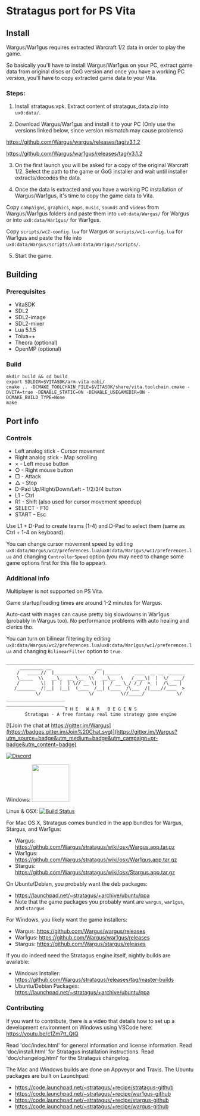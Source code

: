 # Stratagus port for PS Vita

## Install

Wargus/War1gus requires extracted Warcraft 1/2 data in order to play the game.

So basically you'll have to install Wargus/War1gus on your PC, extract game data from original discs or GoG version and once you have a working PC version, you'll have to copy extracted game data to your Vita.

### Steps:

1. Install stratagus.vpk. Extract content of stratagus_data.zip into `ux0:data/`.

2. Download Wargus/War1gus and install it to your PC (Only use the versions linked below, since version mismatch may cause problems)

https://github.com/Wargus/wargus/releases/tag/v3.1.2

https://github.com/Wargus/war1gus/releases/tag/v3.1.2

3. On the first launch you will be asked for a copy of the original Warcraft 1/2. Select the path to the game or GoG installer and wait until installer extracts/decodes the data.

4. Once the data is extracted and you have a working PC installation of Wargus/War1gus, it's time to copy the game data to Vita.

Copy `campaigns`, `graphics`, `maps`, `music`, `sounds` and `videos` from Wargus/War1gus folders and paste them into `ux0:data/Wargus/` for Wargus or into `ux0:data/War1gus/` for War1gus.

Copy `scripts/wc2-config.lua` for Wargus or `scripts/wc1-config.lua` for War1gus and paste the file into `ux0:data/Wargus/scripts/`/`ux0:data/War1gus/scripts/`.

5. Start the game.

## Building

### Prerequisites
- VitaSDK
- SDL2
- SDL2-image
- SDL2-mixer
- Lua 5.1.5
- Tolua++
- Theora (optional)
- OpenMP (optional)

### Build
```
mkdir build && cd build
export SDLDIR=$VITASDK/arm-vita-eabi/
cmake .. -DCMAKE_TOOLCHAIN_FILE=$VITASDK/share/vita.toolchain.cmake -DVITA=true -DENABLE_STATIC=ON -DENABLE_USEGAMEDIR=ON -DCMAKE_BUILD_TYPE=None
make
```

## Port info

### Controls

- Left analog stick - Cursor movement
- Right analog stick - Map scrolling
- × - Left mouse button
- ○ - Right mouse button
- □ - Attack
- △ - Stop
- D-Pad Up/Right/Down/Left - 1/2/3/4 button
- L1 - Ctrl
- R1 - Shift (also used for cursor movement speedup)
- SELECT - F10
- START - Esc

Use L1 + D-Pad to create teams (1-4) and D-Pad to select them (same as Ctrl + 1-4 on keyboard).

You can change cursor movement speed by editing `ux0:data/Wargus/wc2/preferences.lua`/`ux0:data/War1gus/wc1/preferences.lua` and changing `ControllerSpeed` option (you may need to change some game options first for this file to appear).

### Additional info

Multiplayer is not supported on PS Vita.

Game startup/loading times are around 1-2 minutes for Wargus.

Auto-cast with mages can cause pretty big slowdowns in War1gus (probably in Wargus too). No performance problems with auto healing and clerics tho.

You can turn on bilinear filtering by editing `ux0:data/Wargus/wc2/preferences.lua`/`ux0:data/War1gus/wc1/preferences.lua` and changing `BilinearFilter` option to `true`.

    _______________________________________________________________________
         _________ __                 __                               
        /   _____//  |_____________ _/  |______     ____  __ __  ______
        \_____  \\   __\_  __ \__  \\   __\__  \   / ___\|  |  \/  ___/
        /        \|  |  |  | \// __ \|  |  / __ \_/ /_/  >  |  /\___ | 
       /_______  /|__|  |__|  (____  /__| (____  /\___  /|____//____  >
               \/                  \/          \//_____/            \/ 
    ______________________                           ______________________
                          T H E   W A R   B E G I N S
           Stratagus - A free fantasy real time strategy game engine

[![Join the chat at https://gitter.im/Wargus](https://badges.gitter.im/Join%20Chat.svg)](https://gitter.im/Wargus?utm_source=badge&utm_medium=badge&utm_campaign=pr-badge&utm_content=badge)

[![Discord](https://img.shields.io/discord/780082494447288340?style=flat-square&logo=discord&label=discord)](https://discord.gg/dQGxaw3QfB)

Windows: <a href="https://ci.appveyor.com/project/timfel/stratagus"><img width="100" src="https://ci.appveyor.com/api/projects/status/github/Wargus/stratagus?branch=master&svg=true"></a>

Linux & OSX: [![Build Status](https://travis-ci.org/Wargus/stratagus.svg?branch=master)](https://travis-ci.org/Wargus/stratagus)

For Mac OS X, Stratagus comes bundled in the app bundles for Wargus, Stargus, and War1gus:
  - Wargus: https://github.com/Wargus/stratagus/wiki/osx/Wargus.app.tar.gz
  - War1gus: https://github.com/Wargus/stratagus/wiki/osx/War1gus.app.tar.gz
  - Stargus: https://github.com/Wargus/stratagus/wiki/osx/Stargus.app.tar.gz

On Ubuntu/Debian, you probably want the deb packages:
  - https://launchpad.net/~stratagus/+archive/ubuntu/ppa
  - Note that the game packages you probably want are `wargus`, `war1gus`, and `stargus`

For Windows, you likely want the game installers:
  - Wargus: https://github.com/Wargus/wargus/releases
  - War1gus: https://github.com/Wargus/war1gus/releases
  - Stargus: https://github.com/Wargus/stargus/releases

If you do indeed need the Stratagus engine itself, nightly builds are available:
  - Windows Installer: https://github.com/Wargus/stratagus/releases/tag/master-builds
  - Ubuntu/Debian Packages: https://launchpad.net/~stratagus/+archive/ubuntu/ppa
  
### Contributing

If you want to contribute, there is a video that details how to set up a development environment on Windows using VSCode here: https://youtu.be/c1Zm7tt_QtQ 

Read 'doc/index.html' for general information and license information.
Read 'doc/install.html' for Stratagus installation instructions.
Read 'doc/changelog.html' for the Stratagus changelog.

The Mac and Windows builds are done on Appveyor and Travis. The Ubuntu packages
are built on Launchpad:
  - https://code.launchpad.net/~stratagus/+recipe/stratagus-github
  - https://code.launchpad.net/~stratagus/+recipe/war1gus-github
  - https://code.launchpad.net/~stratagus/+recipe/stargus-github
  - https://code.launchpad.net/~stratagus/+recipe/wargus-github
